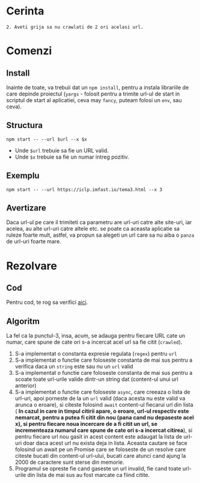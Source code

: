 # Cerinta
```
2. Aveti grija sa nu crawlati de 2 ori acelasi url.
```

# Comenzi

## Install
Inainte de toate, va trebuii dat un `npm install`, pentru a instala librariile de care depinde proiectul (`yargs` - folosit pentru a trimite url-ul de start in scriptul de start al aplicatiei, ceva may `fancy`, puteam folosi un `env`, sau ceva).

## Structura
```
npm start -- --url $url --x $x
```
- Unde `$url` trebuie sa fie un URL valid.
- Unde `$x` trebuie sa fie un numar intreg pozitiv.

## Exemplu
```
npm start -- --url https://iclp.imfast.io/tema3.html --x 3
```

## Avertizare
Daca url-ul pe care il trimiteti ca parametru are url-uri catre alte site-uri, iar acelea, au alte url-uri catre altele etc. se poate ca aceasta aplicatie sa ruleze foarte mult, astfel, va propun sa alegeti un url care sa nu aiba o `panza` de url-uri foarte mare.

# Rezolvare

## Cod
Pentru cod, te rog sa verifici [aici](./index.js).

## Algoritm

La fel ca la punctul-3, insa, acum, se adauga pentru fiecare URL cate un numar, care spune de cate ori s-a incercat acel url sa fie citit (`crawled`).

1. S-a implementat o constanta expresie regulata (`regex`) pentru `url`
2. S-a implementat o functie care foloseste constanta de mai sus pentru a verifica daca un `string` este sau nu un `url` valid
3. S-a implementat o functie care foloseste constanta de mai sus pentru a scoate toate url-urile valide dintr-un string dat (content-ul unui url anterior)
4. S-a implementat o functie care foloseste `async`, care creeaza o lista de url-uri, apoi porneste de la un `url` valid (daca acesta nu este valid va arunca o eroare), si citeste folosind `await` content-ul fiecarui url din lista ( **In cazul in care in timpul citirii apare, o eroare, url-ul respectiv este nemarcat, pentru a putea fi citit din nou (pana cand nu depaseste acel x), si pentru fiecare noua incercare de a fi citit un url, se incrementeaza numarul care spune de cate ori s-a incercat citirea**), si pentru fiecare url nou gasit in acest content este adaugat la lista de url-uri doar daca acest url nu exista deja in lista. Aceasta cautare se face folosind un await pe un Promise care se foloseste de un resolve care citeste bucati din content-ul url-ului, bucati care atunci cand ajung la 2000 de caractere sunt sterse din memorie.
5. Programul se opreste fie cand gaseste un url invalid, fie cand toate url-urile din lista de mai sus au fost marcate ca fiind citite.
